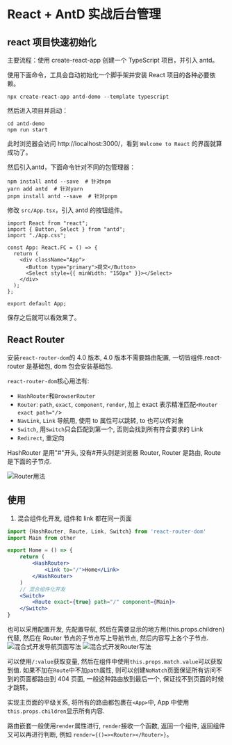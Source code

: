 # React + AntD 实战后台管理

## react 项目快速初始化

主要流程：使用 create-react-app 创建一个 TypeScript 项目，并引入 antd。

使用下面命令，工具会自动初始化一个脚手架并安装 React 项目的各种必要依赖。

`npx create-react-app antd-demo --template typescript`

然后进入项目并启动：

```shell
cd antd-demo
npm run start
```

此时浏览器会访问 http://localhost:3000/，看到 `Welcome to React` 的界面就算成功了。

然后引入antd，下面命令针对不同的包管理器：

```shell
npm install antd --save  # 针对npm
yarn add antd  # 针对yarn
pnpm install antd --save  # 针对pnpm
```

修改 `src/App.tsx`，引入 antd 的按钮组件。

```tsx
import React from "react";
import { Button, Select } from "antd";
import "./App.css";

const App: React.FC = () => {
  return (
    <div className="App">
      <Button type="primary">提交</Button>
      <Select style={{ minWidth: "150px" }}></Select>
    </div>
  );
};

export default App;

```

保存之后就可以看效果了。

## React Router

安装`react-router-dom`的 4.0 版本, 4.0 版本不需要路由配置, 一切皆组件.react-router 是基础包, dom 包会安装基础包.

`react-router-dom`核心用法有:

- `HashRouter`和`BrowserRouter`
- `Router`: `path`, `exact`, `component`, `render`, 加上 exact 表示精准匹配`<Router exact path="/`>
- `NavLink`, `Link` 导航用, 使用 to 属性可以跳转, to 也可以传对象
- `Switch`, 用`Switch`只会匹配到第一个, 否则会找到所有符合要求的 Link
- `Redirect`, 重定向

HashRouter 是用"#"开头, 没有#开头则是浏览器 Router, Router 是路由, Route 是下面的子节点.

![Router用法](https://s1.ax1x.com/2020/04/07/G6LGRg.png)

## 使用

1. 混合组件化开发, 组件和 link 都在同一页面

```jsx
import {HashRouter, Route, Link, Switch} from 'react-router-dom'
import Main from other

export Home = () => {
    return (
        <HashRouter>
            <Link to="/">Home</Link>
        </HashRouter>
    )
    // 混合组件化开发
    <Switch>
        <Route exact={true} path="/" component={Main}>
    </Switch>
}
```

也可以采用配置开发, 先配置导航, 然后在需要显示的地方用{this.props.children}代替, 然后在 Router 节点的子节点写上导航节点, 然后内容写上各个子节点.
![混合式开发导航页面写法](https://s1.ax1x.com/2020/04/07/GcCE7Q.png)
![混合式开发Router写法](https://s1.ax1x.com/2020/04/07/GcCSfI.png)

可以使用`/:value`获取变量, 然后在组件中使用`this.props.match.value`可以获取到值. 如果不加在`Route`中不加`path`属性, 则可以创建`NoMatch`页面保证所有访问不到的页面都路由到 404 页面, 一般这种路由放到最后一个, 保证找不到页面的时候才跳转。

实现主页面的平级关系, 将所有的路由都包裹在`<App>`中, App 中使用`this.props.children`显示所有内容.

路由嵌套一般使用`render`属性进行, `render`接收一个函数, 返回一个组件, 返回组件又可以再进行判断, 例如 `render={()=><Router></Router>}`。
